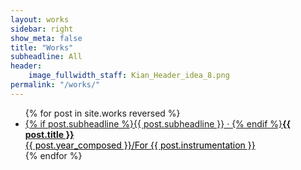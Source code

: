 ```yaml
---
layout: works
sidebar: right
show_meta: false
title: "Works"
subheadline: All
header:
    image_fullwidth_staff: Kian_Header_idea_8.png
permalink: "/works/"
---
```


<ul class="side-nav">
    {% for post in site.works reversed %}
    <li><a href="{{ site.url }}{{ site.baseurl }}{{ post.url }}">{% if post.subheadline %}{{ post.subheadline }} &middot; {% endif %}<strong>{{ post.title }}</strong><br><span style="color: #000000;">{{ post.year_composed }}/For {{ post.instrumentation }}</span></a></li>
{% endfor %}
</ul>